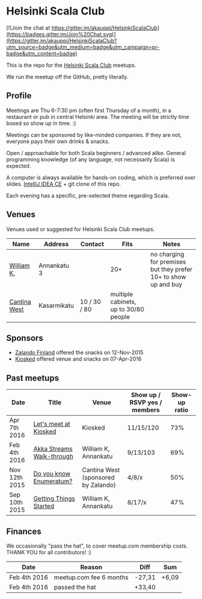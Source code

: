 # Helsinki Scala Club

[![Join the chat at https://gitter.im/akauppi/HelsinkiScalaClub](https://badges.gitter.im/Join%20Chat.svg)](https://gitter.im/akauppi/HelsinkiScalaClub?utm_source=badge&utm_medium=badge&utm_campaign=pr-badge&utm_content=badge)

This is the repo for the [Helsinki Scala Club](http://www.meetup.com/Scala-Helsinki/) meetups.

We run the meetup off the GitHub, pretty literally.

## Profile

Meetings are Thu 6-7:30 pm (often first Thursday of a month), in a restaurant or pub in central Helsinki area.
The meeting will be strictly time boxed so show up in time. :)

Meetings can be sponsored by like-minded companies. If they are not, everyone pays their own drinks & snacks.

Open / approachable for both Scala beginners / advanced alike. General programming knowledge (of any language, not
necessarily Scala) is expected.

A computer is always available for hands-on coding, which is preferred over slides. [IntelliJ IDEA CE](https://www.jetbrains.com/idea/download/) + git clone of this repo.

Each evening has a specific, pre-selected theme regarding Scala.

## Venues

Venues used or suggested for Helsinki Scala Club meetups.

| Name | Address | Contact | Fits | Notes |
| ---- | ------- | ------- | ---- | ----- |
| [William K.](http://www.raflaamo.fi/fi/helsinki/william-k-annankatu) | Annankatu 3 | | 20+ | no charging for premises but they prefer 10+ to show up and buy |
| [Cantina West](http://www.cantinawest.fi) | Kasarmikatu | 10 / 30 / 80 | multiple cabinets, up to 30/80 people |

## Sponsors

- [Zalando Finland](https://tech.zalando.com/locations/) offered the snacks on 12-Nov-2015
- [Kiosked](https://kiosked.com) offered venue and snacks on 07-Apr-2016

## Past meetups

| Date | Title | Venue | Show up / RSVP yes / members | Show-up ratio |
| ---- | ----- | ----- | ------------- | --- |
| Apr 7th 2016 | [Let's meet at Kiosked](http://www.meetup.com/Scala-Helsinki/events/229099739/) | Kiosked | 11/15/120 | 73% |
| Feb 4th 2016 | [Akka Streams Walk-through](http://www.meetup.com/Scala-Helsinki/events/228184972/) | William K, Annankatu | 9/13/103 | 69% |
| Nov 12th 2015 | [Do you know Enumeratum?](http://www.meetup.com/Scala-Helsinki/events/226315396/) | Cantina West (sponsored by Zalando) | 4/8/x | 50% |
| Sep 10th 2015 | [Getting Things Started](http://www.meetup.com/Scala-Helsinki/events/224405915/) | William K, Annankatu | 8/17/x | 47% |

## Finances

We occasionally "pass the hat", to cover meetup.com membership costs. THANK YOU for all contributors! :)

| Date | Reason | Diff | Sum |
| ---- | ----- | ----- | ------------- |
| Feb 4th 2016 | meetup.com fee 6 months | -27,31 | +6,09 |
| Feb 4th 2016 | passed the hat | +33,40 | |

<!-- Editor notes: keep latest sums topmost. -->

